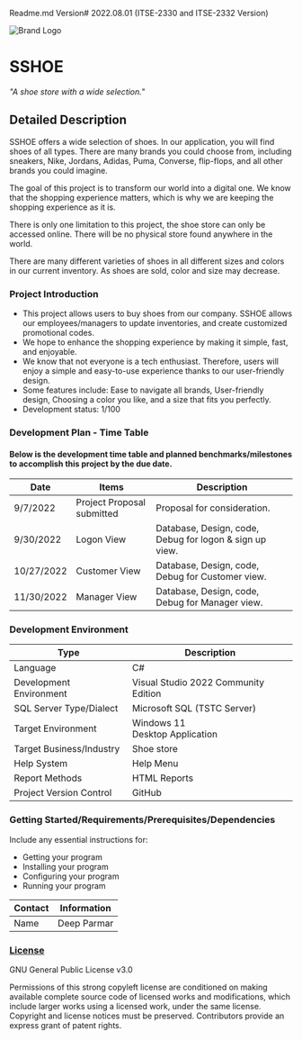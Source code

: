 Readme.md Version# 2022.08.01 (ITSE-2330 and ITSE-2332 Version)

![Brand Logo](/Resources/sshoeLogo.ico)

# SSHOE
*"A shoe store with a wide selection."*

## Detailed Description

SSHOE offers a wide selection of shoes. In our application, you will find shoes of all types. There are many brands you could choose from, including sneakers, Nike, Jordans, Adidas, Puma, Converse, flip-flops, and all other brands you could imagine.

The goal of this project is to transform our world into a digital one. We know that the shopping experience matters, which is why we are keeping the shopping experience as it is.

There is only one limitation to this project, the shoe store can only be accessed online. There will be no physical store found anywhere in the world.

There are many different varieties of shoes in all different sizes and colors in our current inventory. As shoes are sold, color and size may decrease.

### Project Introduction

- This project allows users to buy shoes from our company. SSHOE allows our employees/managers to update inventories, and create customized promotional codes.
- We hope to enhance the shopping experience by making it simple, fast, and enjoyable.
- We know that not everyone is a tech enthusiast. Therefore, users will enjoy a simple and easy-to-use experience thanks to our user-friendly design.
- Some features include: Ease to navigate all brands, User-friendly design, Choosing a color you like, and a size that fits you perfectly.
- Development status: 1/100

### Development Plan - Time Table 
#### Below is the development time table and planned benchmarks/milestones to accomplish this project by the due date.
Date | Items | Description
-----|-------------|--------------
9/7/2022 | Project Proposal submitted | Proposal for consideration.
9/30/2022 | Logon View | Database, Design, code, Debug for logon & sign up view.
10/27/2022 | Customer View | Database, Design, code, Debug for Customer view.
11/30/2022 | Manager View | Database, Design, code, Debug for Manager view.

### Development Environment

Type | Description
-----|-------------
Language | C#
Development Environment | Visual Studio 2022 Community Edition
SQL Server Type/Dialect | Microsoft SQL (TSTC Server)
Target Environment | Windows 11 <br>Desktop Application
Target Business/Industry | Shoe store
Help System | Help Menu
Report Methods | HTML Reports
Project Version Control | GitHub

### Getting Started/Requirements/Prerequisites/Dependencies
Include any essential instructions for:
- Getting your program
- Installing your program
- Configuring your program
- Running your program

Contact | Information
--------|------
Name | Deep Parmar

### [License](https://github.com/TSTC-CPT/22FA-FinalProject-ParmarDeep/blob/README-Update/LICENSE)

GNU General Public License v3.0

Permissions of this strong copyleft license are conditioned on making available complete source code of licensed works and modifications, which include larger works using a licensed work, under the same license. Copyright and license notices must be preserved. Contributors provide an express grant of patent rights.
